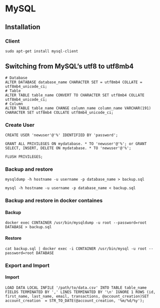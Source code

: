 # MySQL

## Installation
### Client
```
sudo apt-get install mysql-client
```

## Switching from MySQL’s utf8 to utf8mb4

```
# Database
ALTER DATABASE database_name CHARACTER SET = utf8mb4 COLLATE = utf8mb4_unicode_ci;
# Table
ALTER TABLE table_name CONVERT TO CHARACTER SET utf8mb4 COLLATE utf8mb4_unicode_ci;
# Column
ALTER TABLE table_name CHANGE column_name column_name VARCHAR(191) CHARACTER SET utf8mb4 COLLATE utf8mb4_unicode_ci;
```

### Create User
```
CREATE USER 'newuser'@'%' IDENTIFIED BY 'password';
```

```
GRANT ALL PRIVILEGES ON mydatabase. * TO 'newuser'@'%'; or GRANT SELECT, INSERT, DELETE ON mydatabase. * TO 'newuser'@'%';
```

```
FLUSH PRIVILEGES;
```

### Backup and restore

```
mysqldump -h hostname -u username -p database_name > backup.sql
```

```
mysql -h hostname -u username -p database_name < backup.sql
```

### Backup and restore in docker containes

#### Backup

```
docker exec CONTAINER /usr/bin/mysqldump -u root --password=root DATABASE > backup.sql
```

#### Restore

```
cat backup.sql | docker exec -i CONTAINER /usr/bin/mysql -u root --password=root DATABASE
```

### Export and Import

#### Import

```
LOAD DATA LOCAL INFILE '/path/to/data.csv' INTO TABLE table_name FIELDS TERMINATED BY ',' LINES TERMINATED BY '\n' IGNORE 1 ROWS (id, first_name, last_name, email, transactions, @account_creation)SET account_creation  = STR_TO_DATE(@account_creation, '%m/%d/%y');
```
